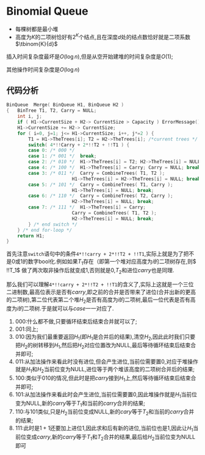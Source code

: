 # Binomial Queue

- 每棵树都是最小堆
- 高度为$K$的二项树恰好有$2^K$个结点,且在深度$d$处的结点数恰好就是二项系数$\tbinom{K}{d}$

插入时间复杂度最坏是$O(\log{n})$,但是从空开始建堆的时间复杂度是$O(1)$;

其他操作时间复杂度是$O(\log{n})$

## 代码分析

```c
BinQueue  Merge( BinQueue H1, BinQueue H2 )
{	BinTree T1, T2, Carry = NULL; 	
	int i, j;
	if ( H1->CurrentSize + H2-> CurrentSize > Capacity ) ErrorMessage();
	H1->CurrentSize += H2-> CurrentSize;
	for ( i=0, j=1; j<= H1->CurrentSize; i++, j*=2 ) {
	    T1 = H1->TheTrees[i]; T2 = H2->TheTrees[i]; /*current trees */
	    switch( 4*!!Carry + 2*!!T2 + !!T1 ) { 
		case 0: /* 000 */
	 	case 1: /* 001 */  break;	
		case 2: /* 010 */  H1->TheTrees[i] = T2; H2->TheTrees[i] = NULL; break;
		case 4: /* 100 */  H1->TheTrees[i] = Carry; Carry = NULL; break;
		case 3: /* 011 */  Carry = CombineTrees( T1, T2 );
			            H1->TheTrees[i] = H2->TheTrees[i] = NULL; break;
		case 5: /* 101 */  Carry = CombineTrees( T1, Carry );
			            H1->TheTrees[i] = NULL; break;
		case 6: /* 110 */  Carry = CombineTrees( T2, Carry );
			            H2->TheTrees[i] = NULL; break;
		case 7: /* 111 */  H1->TheTrees[i] = Carry; 
			            Carry = CombineTrees( T1, T2 ); 
			            H2->TheTrees[i] = NULL; break;
	    } /* end switch */
	} /* end for-loop */
	return H1;
}
```

首先注意```switch```语句中的条件```4*!!carry + 2*!!T2 + !!T1```,实际上就是为了把不是0或1的数字bool化.例如如果$T_1$存在（即第一个堆对应高度为$i$的二项树存在,则$ !!T_1$ 做了两次取非操作后就变成1,否则就是0,$T_2$和进位$carry$也是同理.

那么我们可以理解```4*!!carry + 2*!!T2 + !!T1```的含义了,实际上这就是一个三位二进制数,最高位表示是否有$carry$,即之前的合并是否带来了进位(合并出新的更高的二项树),第二位代表第二个堆$H_2$是否有高度为$i$的二项树,最后一位代表是否有高度为$i$的二项树.于是就可以与$case$一一对应了.

1. 000:什么都不做,只要循环结束后结束合并就可以了;
2. 001:同上;
3. 010:因为我们最重要返回$H_1$(即$H_1$是合并后的结果),清空$H_2$,因此此时我们只要把$H_2$的树转移到$H_1$,然后把$H_2$对应位置改为NULL,最后等待循环结束后结束合并即可;
4. 011:从加法操作来看此时没有进位,但会产生进位,当前位需要置0,对应于堆操作就是$H_1$和$H_2$当前位变为NULL,进位等于两个堆该高度的二项树合并后的结果;
5. 100:类似于010的情况,但此时是把$carry$接到$H_1$上,然后等待循环结束后结束合并即可;
6. 101:从加法操作来看此时会产生进位,当前位需要置0,因此堆操作就是$H_1$当前位变为NULL,新的$carry$等于$T_1$和当前的$carry$合并的结果;
7. 110:与101类似,只是$H_2$当前位变成NULL,新的$cary$等于$T_2$和当前的$carry$合并的结果;
8. 111:此时是$1 + 1$还要加上进位$1$,因此求和后有新的进位,当前位也是1,因此让$H_1$当前位变成$carry$,新的$carry$等于$T_1$和$T_2$合并的结果,最后给$H_2$当前位变为NULL即可
